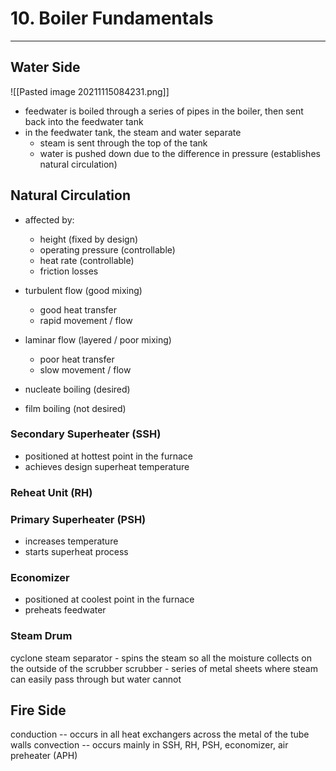 # 10. Boiler Fundamentals
---

## Water Side
![[Pasted image 20211115084231.png]]

- feedwater is boiled through a series of pipes in the boiler, then sent back into the feedwater tank
- in the feedwater tank, the steam and water separate
	- steam is sent through the top of the tank
	- water is pushed down due to the difference in pressure (establishes natural circulation)
	
## Natural Circulation
- affected by:
	- height (fixed by design)
	- operating pressure (controllable)
	- heat rate (controllable)
	- friction losses

- turbulent flow (good mixing)
	- good heat transfer
	- rapid movement / flow
	
- laminar flow (layered / poor mixing)
	- poor heat transfer
	- slow movement / flow
	
- nucleate boiling (desired)
- film boiling (not desired)

### Secondary Superheater (SSH)
- positioned at hottest point in the furnace
- achieves design superheat temperature

### Reheat Unit (RH)

### Primary Superheater (PSH)
- increases temperature
- starts superheat process

### Economizer
- positioned at coolest point in the furnace
- preheats feedwater

### Steam Drum
cyclone steam separator - spins the steam so all the moisture collects on the outside of the scrubber
scrubber - series of metal sheets where steam can easily pass through but water cannot

## Fire Side

conduction -- occurs in all heat exchangers across the metal of the tube walls
convection -- occurs mainly in SSH, RH, PSH, economizer, air preheater (APH)
